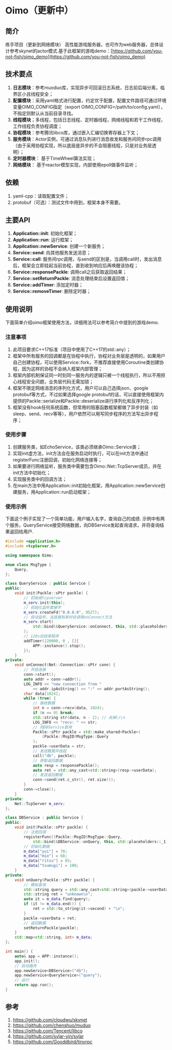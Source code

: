 # Oimo（更新中）
## 简介
练手项目（更新到网络模块）
高性能游戏服务器，也可作为web服务器，总体设计参考skynet的actor模式.基于此框架的游戏demo：[https://github.com/you-not-fish/oimo_demo](https://github.com/you-not-fish/oimo_demo)

## 技术要点
1. **日志模块**：参考muoduo库，实现异步可回滚日志系统，日志前后端分离，临界区小且线程安全；
2. **配置模块**：采用yaml格式进行配置，约定优于配置，配置文件路径可通过环境变量OIMO_CONFIG指定（export OIMO_CONFIG=/path/to/config.yaml），不指定则默认从当前目录寻找。
3. **线程模块**；多线程，包括日志线程、定时器线程，网络线程和若干工作线程，工作线程负责协程调度；
4. **协程模块**：参考腾讯libco库，通过嵌入汇编切换寄存器上下文；
5. **服务模块**：Actor实例，可通过消息队列进行消息收发和服务间同步rpc调用（由于采用协程实现，所以底层是异步的不会阻塞线程，只是对业务层透明）；
6. **定时器模块**： 基于TimeWheel算法实现；
7. **网络模块**： 基于reactor模型实现，内部使用epoll做事件监听；

## 依赖
1. yaml-cpp：读取配置文件；
2. protobuf（可选）：测试文件中用到，框架本身不需要。

## 主要API
1. **Application::init**: 初始化框架；
2. **Application::run**: 运行框架；
3. **Appilcation::newService**: 创建一个新服务；
4. **Service::send**: 向其他服务发送消息；
5. **Service::call**: 服务间rpc调用，与send的区别是，当调用call时，发出消息后，框架会立即挂起当前协程，直到收到响应后再唤醒该协程；
6. **Service::responsePackle**: 调用call之后获取返回结果；
7. **Service::setReturnPackle**: 消息处理结束后设置返回值；
8. **Service::addTimer**: 添加定时器；
9. **Service::removeTimer**: 删除定时器；

## 使用说明
下面简单介绍oimo框架使用方法，详细用法可以参考简介中提到的游戏demo.
### 注意事项
1. 此项目要求C++17标准（项目中使用了C++17的std::any）；
1. 框架中所有服务的回调都是在协程中执行，协程对业务层是透明的，如果用户自己创建协程，可以使用Service::fork，不推荐直接使用Coroutine类创建协程，因为这样的协程不会纳入框架内部管理；
2. 框架内部机制保证同一时刻同一服务内的逻辑只被一个线程执行，所以不用担心线程安全问题，业务层代码无需加锁；
3. 框架不限定网络消息的序列化方式，用户可以自己选择json、google protobuf等方式，不过如果选择google protobuf的话，可以直接使用框架内提供的Packle::serialize和Packle::deserialize进行序列化和反序列化；
4. 框架没有hook任何系统函数，但常用的阻塞函数框架都做了异步封装（如sleep、send、recv等等），用户依然可以用写同步程序的方法写出异步程序；
### 使用步骤
1. 创建服务类，如EchoService，该类必须继承Oimo::Service类；
2. 实现init虚方法，init方法会在服务启动时执行，可以在init方法中通过registerFunc注册回调，初始化网络连接等；
3. 如果要进行网络监听，服务类中需要包含Oimo::Net::TcpServer成员，并在init方法中初始化；
4. 实现服务类中的回调方法；
5. 在main方法中用Application::init初始化框架，用Application::newService创建服务，用Application::run启动框架；
### 使用示例
下面这个例子实现了一个简单功能，用户输入名字，查询自己的成绩.
示例中有两个服务，QueryService接受网络数据，向DBService发起查询请求，并将查询结果返回给用户.

```cpp
#include <application.h>
#include <tcpServer.h>

using namespace Oimo;

enum class MsgType {
    Query,
};

class QueryService : public Service {
public:
    void init(Packle::sPtr packle) {
        // 初始或tcpserver
        m_serv.init(this);
        // 初始化监听套接字
        m_serv.createFd("0.0.0.0", 9527);
        // 启动监听，当连接到来时会调用onConnect方法
        m_serv.start(
            std::bind(&QueryService::onConnect, this, std::placeholders::_1)
        );
        // 120s后结束程序
        addTimer(120000, 0 , []{
            APP::instance().stop();
        });
    }
private:
    void onConnect(Net::Connection::sPtr conn) {
        // 开启连接
        conn->start();
        auto addr = conn->addr();
        LOG_INFO << "new connection from "
            << addr.ipAsString() << ":" << addr.portAsString();
        char data[1024];
        while (true) {
            // 接收数据
            int n = conn->recv(data, 1024);
            if (n == 0) break;
            std::string str(data, n - 2); // 去掉\r\n
            LOG_INFO << "recv: " << str;
            // 向DBService查询
            Packle::sPtr packle = std::make_shared<Packle>(
                (Packle::MsgID)MsgType::Query
            );
            packle->userData = str;
            // 发送数据并挂起
            call("db", packle);
            // 获取返回数据
            auto resp = responsePackle();
            auto ret = std::any_cast<std::string>(resp->userData);
            // 发送返回数据
            conn->send(ret.c_str(), ret.size());
        }
        conn->close();
    }
private:
    Net::TcpServer m_serv;
};

class DBService : public Service {
public:
    void init(Packle::sPtr packle) {
        // 注册回调
        registerFunc((Packle::MsgID)MsgType::Query,
            std::bind(&DBService::onQuery, this, std::placeholders::_1));
        // 初始化数据
        m_data["yui"] = 70;
        m_data["mio"] = 68;
        m_data["ritsu"] = 95;
        m_data["tsumugi"] = 100;
    }
private:
    void onQuery(Packle::sPtr packle) {
        // 模拟查询
        std::string query = std::any_cast<std::string>(packle->userData);
        std::string ret = "unknown\n";
        auto it = m_data.find(query);
        if (it != m_data.end()) {
            ret = std::to_string(it->second) + "\n";
        }
        packle->userData = ret;
        // 返回数据
        setReturnPackle(packle);
    }
    std::map<std::string, int> m_data;
};

int main() {
    auto& app = APP::instance();
    app.init();
    // 启动服务
    app.newService<DBService>("db");
    app.newService<QueryService>("query");
    // 运行
    return app.run();
}
```

## 参考
1. https://github.com/cloudwu/skynet
2. https://github.com/chenshuo/muduo
3. https://github.com/Tencent/libco
4. https://github.com/sylar-yin/sylar
5. https://github.com/Gooddbird/tinyrpc